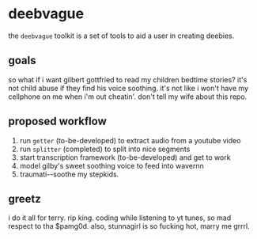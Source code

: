 # deebvague
the `deebvague` toolkit is a set of tools to aid a user in creating deebies.

## goals
so what if i want gilbert gottfried to read my children bedtime stories? it's not child abuse if they find his voice soothing. it's not like i won't have my cellphone on me when i'm out cheatin'. don't tell my wife about this repo.

## proposed workflow
1. run `getter` (to-be-developed) to extract audio from a youtube video
2. run `splitter` (completed) to split into nice segments
3. start transcription framework (to-be-developed) and get to work
4. model gilby's sweet soothing voice to feed into wavernn
5. traumati--soothe my stepkids.

## greetz
i do it all for terry. rip king. coding while listening to yt tunes, so mad respect to tha $pamg0d. also, stunnagirl is so fucking hot, marry me grrrl.
